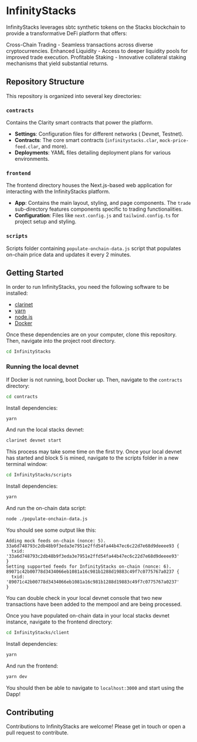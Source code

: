 # InfinityStacks

InfinityStacks leverages sbtc synthetic tokens on the Stacks blockchain to provide a transformative DeFi platform that offers:

Cross-Chain Trading - Seamless transactions across diverse cryptocurrencies.
Enhanced Liquidity - Access to deeper liquidity pools for improved trade execution.
Profitable Staking - Innovative collateral staking mechanisms that yield substantial returns.

## Repository Structure

This repository is organized into several key directories:

### `contracts`

Contains the Clarity smart contracts that power the platform.

- **Settings**: Configuration files for different networks ( Devnet, Testnet).
- **Contracts**: The core smart contracts (`infinitystacks.clar`, `mock-price-feed.clar`, and more).
- **Deployments**: YAML files detailing deployment plans for various environments.

### `frontend`

The frontend directory houses the Next.js-based web application for interacting with the InfinityStacks platform.

- **App**: Contains the main layout, styling, and page components. The `trade` sub-directory features components specific to trading functionalities.
- **Configuration**: Files like `next.config.js` and `tailwind.config.ts` for project setup and styling.

### `scripts`

Scripts folder containing `populate-onchain-data.js` script that populates on-chain price data and updates it every 2 minutes.

## Getting Started

In order to run InfinityStacks, you need the following software to be installed:

- [clarinet](https://github.com/hirosystems/clarinet)
- [yarn](https://yarnpkg.com/)
- [node.js](https://nodejs.org/en/download)
- [Docker](https://www.docker.com/)

Once these dependencies are on your computer, clone this repository. Then, navigate into the project root directory.

```bash
cd InfinityStacks
```

### Running the local devnet

If Docker is not running, boot Docker up. Then, navigate to the `contracts` directory:

```bash
cd contracts
```

Install dependencies:

```bash
yarn
```

And run the local stacks devnet:

```bash
clarinet devnet start
```

This process may take some time on the first try. Once your local devnet has started and block 5 is mined, navigate to the scripts folder in a new terminal window:

```bash
cd InfinityStacks/scripts
```

Install dependencies:

```bash
yarn
```

And run the on-chain data script:

```bash
node ./populate-onchain-data.js
```

You should see some output like this:

```
Adding mock feeds on-chain (nonce: 5).
33a6d748793c2db48b9f3eda3e7951e2ffd54fa44b47ec6c22d7e68d9deeee93 {
  txid: '33a6d748793c2db48b9f3eda3e7951e2ffd54fa44b47ec6c22d7e68d9deeee93'
}
Setting supported feeds for InfinityStacks on-chain (nonce: 6).
89071c42b00778d3434066eb1081a16c981b1288d19883c49f7c0775767a0237 {
  txid: '89071c42b00778d3434066eb1081a16c981b1288d19883c49f7c0775767a0237'
}
```

You can double check in your local devnet console that two new transactions have been added to the mempool and are being processed.

Once you have populated on-chain data in your local stacks devnet instance, navigate to the frontend directory:

```bash
cd InfinityStacks/client
```

Install dependencies:

```bash
yarn
```

And run the frontend:

```bash
yarn dev
```

You should then be able to navigate to `localhost:3000` and start using the Dapp!

## Contributing

Contributions to InfinityStacks are welcome! Please get in touch or open a pull request to contribute.
